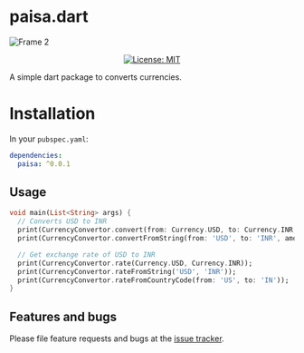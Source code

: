 # paisa.dart
![Frame 2](https://user-images.githubusercontent.com/18023153/198404390-87d406b9-9107-4b1d-bfe6-49d71f6bc3ab.png)
<center>
    <a href="https://opensource.org/licenses/MIT"><img src="https://img.shields.io/badge/license-MIT-purple.svg" alt="License: MIT"></a>
</center>

A simple dart package to converts currencies.
# Installation
In your `pubspec.yaml`:

```yaml
dependencies:
  paisa: ^0.0.1
```

## Usage

```dart
void main(List<String> args) {
  // Converts USD to INR
  print(CurrencyConvertor.convert(from: Currency.USD, to: Currency.INR, amount: 100));
  print(CurrencyConvertor.convertFromString(from: 'USD', to: 'INR', amount: 100));

  // Get exchange rate of USD to INR  
  print(CurrencyConvertor.rate(Currency.USD, Currency.INR));
  print(CurrencyConvertor.rateFromString('USD', 'INR'));
  print(CurrencyConvertor.rateFromCountryCode(from: 'US', to: 'IN'));
}
```

## Features and bugs

Please file feature requests and bugs at the [issue tracker][tracker].

[tracker]: https://github.com/dartninja/version/issues